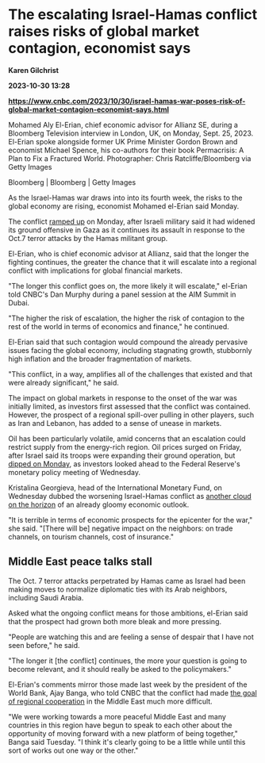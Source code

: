 # The escalating Israel-Hamas conflict raises risks of global market contagion, economist says
**Karen Gilchrist**

**2023-10-30 13:28**

**https://www.cnbc.com/2023/10/30/israel-hamas-war-poses-risk-of-global-market-contagion-economist-says.html**

Mohamed Aly El-Erian, chief economic advisor for Allianz SE, during a Bloomberg Television interview in London, UK, on Monday, Sept. 25, 2023. El-Erian spoke alongside former UK Prime Minister Gordon Brown and economist Michael Spence, his co-authors for their book Permacrisis: A Plan to Fix a Fractured World. Photographer: Chris Ratcliffe/Bloomberg via Getty Images

Bloomberg | Bloomberg | Getty Images

As the Israel-Hamas war draws into into its fourth week, the risks to the global economy are rising, economist Mohamed el-Erian said Monday.

The conflict [ramped up](https://www.cnbc.com/2023/10/30/israel-hamas-war-live-updates-latest-news-on-gaza-conflict.html) on Monday, after Israeli military said it had widened its ground offensive in Gaza as it continues its assault in response to the Oct.7 terror attacks by the Hamas militant group.

El-Erian, who is chief economic advisor at Allianz, said that the longer the fighting continues, the greater the chance that it will escalate into a regional conflict with implications for global financial markets.

"The longer this conflict goes on, the more likely it will escalate," el-Erian told CNBC's Dan Murphy during a panel session at the AIM Summit in Dubai.

"The higher the risk of escalation, the higher the risk of contagion to the rest of the world in terms of economics and finance," he continued.

El-Erian said that such contagion would compound the already pervasive issues facing the global economy, including stagnating growth, stubbornly high inflation and the broader fragmentation of markets.

"This conflict, in a way, amplifies all of the challenges that existed and that were already significant," he said.

The impact on global markets in response to the onset of the war was initially limited, as investors first assessed that the conflict was contained. However, the prospect of a regional spill-over pulling in other players, such as Iran and Lebanon, has added to a sense of unease in markets.

Oil has been particularly volatile, amid concerns that an escalation could restrict supply from the energy-rich region. Oil prices surged on Friday, after Israel said its troops were expanding their ground operation, but [dipped on Monday](https://www.cnbc.com/2023/10/30/oil-prices-caution-ahead-of-fed-meeting-middle-east-tensions-spike.html), as investors looked ahead to the Federal Reserve's monetary policy meeting of Wednesday.

Kristalina Georgieva, head of the International Monetary Fund, on Wednesday dubbed the worsening Israel-Hamas conflict as [another cloud on the horizon](https://www.cnbc.com/2023/10/25/imf-chief-israel-hamas-war-is-a-new-cloud-on-worlds-economic-horizon.html) of an already gloomy economic outlook.

"It is terrible in terms of economic prospects for the epicenter for the war," she said. "\[There will be\] negative impact on the neighbors: on trade channels, on tourism channels, cost of insurance."

Middle East peace talks stall
-----------------------------

The Oct. 7 terror attacks perpetrated by Hamas came as Israel had been making moves to normalize diplomatic ties with its Arab neighbors, including Saudi Arabia.

Asked what the ongoing conflict means for those ambitions, el-Erian said that the prospect had grown both more bleak and more pressing.

"People are watching this and are feeling a sense of despair that I have not seen before," he said.

"The longer it \[the conflict\] continues, the more your question is going to become relevant, and it should really be asked to the policymakers."

El-Erian's comments mirror those made last week by the president of the World Bank, Ajay Banga, who told CNBC that the conflict had made [the goal of regional cooperation](https://www.cnbc.com/2023/10/25/peace-talks-in-the-middle-east-will-take-time-to-resume-world-bank-says-.html) in the Middle East much more difficult.

"We were working towards a more peaceful Middle East and many countries in this region have begun to speak to each other about the opportunity of moving forward with a new platform of being together," Banga said Tuesday. "I think it's clearly going to be a little while until this sort of works out one way or the other."